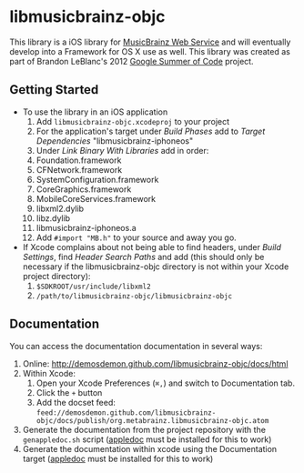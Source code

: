 # libmusicbrainz-objc

This library is a iOS library for [MusicBrainz Web Service](http://musicbrainz.org/doc/XML_Web_Service/Version_2) 
and will eventually develop into a Framework for OS X use as well. This library 
was created as part of Brandon LeBlanc's 2012 [Google Summer of Code](https://google-melange.appspot.com/gsoc/proposal/review/google/gsoc2012/demosdemon/1) 
project.

## Getting Started
* To use the library in an iOS application
  1. Add `libmusicbrainz-objc.xcodeproj` to your project
  1. For the application's target under *Build Phases* add to *Target Dependencies* "libmusicbrainz-iphoneos"
  1. Under *Link Binary With Libraries* add in order:
    1. Foundation.framework
    1. CFNetwork.framework
    1. SystemConfiguration.framework
    1. CoreGraphics.framework
    1. MobileCoreServices.framework
    1. libxml2.dylib
    1. libz.dylib
    1. libmusicbrainz-iphoneos.a
  1. Add `#import "MB.h"` to your source and away you go.
* If Xcode complains about not being able to find headers, under *Build Settings*,
  find *Header Search Paths* and add (this should only be necessary if the
  libmusicbrainz-objc directory is not within your Xcode project directory):
  1. `$SDKROOT/usr/include/libxml2`
  1. `/path/to/libmusicbrainz-objc/libmusicbrainz-objc`

## Documentation
You can access the documentation documentation in several ways:

1. Online: http://demosdemon.github.com/libmusicbrainz-objc/docs/html
1. Within Xcode: 
    1. Open your Xcode Preferences (`⌘,`) and switch to Documentation tab. 
    1. Click the `+` button
    1. Add the docset feed: `feed://demosdemon.github.com/libmusicbrainz-objc/docs/publish/org.metabrainz.libmusicbrainz-objc.atom`
1. Generate the documentation from the project repository with the `genappledoc.sh` script ([appledoc](http://gentlebytes.com/appledoc/) must be installed for this to work)
1. Generate the documentation within xcode using the Documentation target ([appledoc](http://gentlebytes.com/appledoc/) must be installed for this to work)
